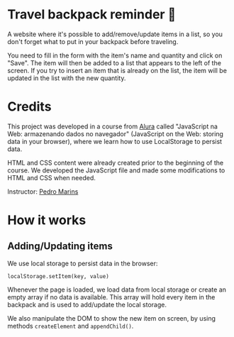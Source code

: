 # Travel backpack reminder 🎒
A website where it's possible to add/remove/update items in a list, so you don't forget what to put in your backpack before traveling.

You need to fill in the form with the item's name and quantity and click on "Save". The item will then be added to a list that appears to the left of the screen. If you try to insert an item that is already on the list, the item will be updated in the list with the new quantity.

# Credits

This project was developed in a course from [Alura](https://www.alura.com.br) called "JavaScript na Web: armazenando dados no navegador" (JavaScript on the Web: storing data in your browser), where we learn how to use LocalStorage to persist data.

HTML and CSS content were already created prior to the beginning of the course. We developed the JavaScript file and made some modifications to HTML and CSS when needed.

Instructor: [Pedro Marins](https://github.com/pedromarins)

# How it works
## Adding/Updating items
We use local storage to persist data in the  browser:
    
    localStorage.setItem(key, value)

Whenever the page is loaded, we load data from local storage or create an empty array if no data is available. This array will hold every item in the backpack and is used to add/update the local storage.

We also manipulate the DOM to show the new item on screen, by using methods `createElement` and `appendChild()`.